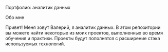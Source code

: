 Портфолио: аналитик данных

Обо мне

Привет! Меня зовут Валерий, я аналитик данных. В этом репозитории вы можете найти некоторые из моих проектов, выполненных во время обучения и практики. Проекты будут пополнятся с расширение стэка используемых технологий. 	
